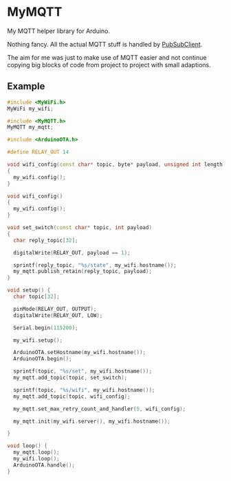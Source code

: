 # MyMQTT
My MQTT helper library for Arduino.

Nothing fancy. All the actual MQTT stuff is handled by [PubSubClient](https://github.com/knolleary/pubsubclient).

The aim for me was just to make use of MQTT easier and not continue copying big blocks of code from project to project with small adaptions.

## Example

```cpp
#include <MyWiFi.h>
MyWiFi my_wifi;

#include <MyMQTT.h>
MyMQTT my_mqtt;

#include <ArduinoOTA.h>

#define RELAY_OUT 14

void wifi_config(const char* topic, byte* payload, unsigned int length)
{
  my_wifi.config();
}

void wifi_config()
{
  my_wifi.config();
}

void set_switch(const char* topic, int payload)
{
  char reply_topic[32];

  digitalWrite(RELAY_OUT, payload == 1);

  sprintf(reply_topic, "%s/state", my_wifi.hostname());
  my_mqtt.publish_retain(reply_topic, payload);
}

void setup() {
  char topic[32];

  pinMode(RELAY_OUT, OUTPUT);
  digitalWrite(RELAY_OUT, LOW);

  Serial.begin(115200);

  my_wifi.setup();

  ArduinoOTA.setHostname(my_wifi.hostname());
  ArduinoOTA.begin();

  sprintf(topic, "%s/set", my_wifi.hostname());
  my_mqtt.add_topic(topic, set_switch);

  sprintf(topic, "%s/wifi", my_wifi.hostname());
  my_mqtt.add_topic(topic, wifi_config);

  my_mqtt.set_max_retry_count_and_handler(5, wifi_config);

  my_mqtt.init(my_wifi.server(), my_wifi.hostname());

}

void loop() {
  my_mqtt.loop();
  my_wifi.loop();
  ArduinoOTA.handle();
}
```
